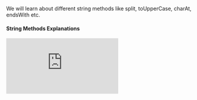 We will learn about different string methods like split, toUpperCase, charAt, endsWith etc.

#### String Methods Explanations

<div class="youtube-embed">
  <iframe src="https://www.youtube-nocookie.com/embed/00f6q4RjRXE?rel=0" frameborder="0" allow="accelerometer; autoplay; encrypted-media; gyroscope; picture-in-picture" allowfullscreen></iframe>
</div>
